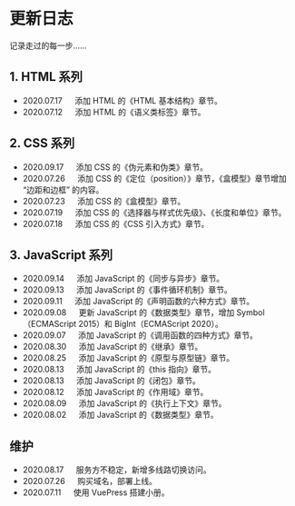 # 更新日志

记录走过的每一步……

## 1. HTML 系列

* 2020.07.17 &emsp; 添加 HTML 的《HTML 基本结构》章节。
* 2020.07.12 &emsp; 添加 HTML 的《语义类标签》章节。

## 2. CSS 系列

* 2020.09.17 &emsp; 添加 CSS 的《伪元素和伪类》章节。
* 2020.07.26 &emsp; 添加 CSS 的《定位（position）》章节，《盒模型》章节增加 “边距和边框” 的内容。
* 2020.07.23 &emsp; 添加 CSS 的《盒模型》章节。
* 2020.07.19 &emsp; 添加 CSS 的《选择器与样式优先级》、《长度和单位》章节。
* 2020.07.18 &emsp; 添加 CSS 的《CSS 引入方式》章节。

## 3. JavaScript 系列

* 2020.09.14 &emsp; 添加 JavaScript 的《同步与异步​》章节。
* 2020.09.13 &emsp; 添加 JavaScript 的《事件循环机制》章节。
* 2020.09.11 &emsp; 添加 JavaScript 的《声明函数的六种方式》章节。
* 2020.09.08 &emsp; 更新 JavaScript 的《数据类型》章节，增加 Symbol（ECMAScript 2015）和 BigInt（ECMAScript 2020）。
* 2020.09.07 &emsp; 添加 JavaScript 的《调用函数的四种方式》章节。
* 2020.08.30 &emsp; 添加 JavaScript 的《继承》章节。
* 2020.08.25 &emsp; 添加 JavaScript 的《原型与原型链》章节。
* 2020.08.13 &emsp; 添加 JavaScript 的《this 指向》章节。
* 2020.08.13 &emsp; 添加 JavaScript 的《闭包》章节。
* 2020.08.12 &emsp; 添加 JavaScript 的《作用域》章节。
* 2020.08.09 &emsp; 添加 JavaScript 的《执行上下文》章节。
* 2020.08.02 &emsp; 添加 JavaScript 的《数据类型》章节。

## 维护

* 2020.08.17 &emsp; 服务方不稳定，新增多线路切换访问。
* 2020.07.26 &emsp; 购买域名，部署上线。
* 2020.07.11 &emsp; 使用 VuePress 搭建小册。
